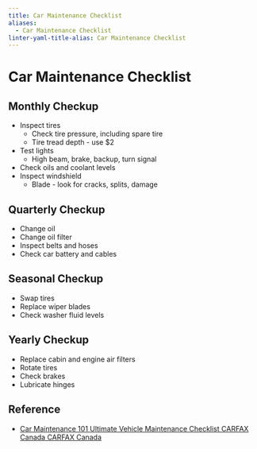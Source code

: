 ```yaml
---
title: Car Maintenance Checklist
aliases:
  - Car Maintenance Checklist
linter-yaml-title-alias: Car Maintenance Checklist
---
```


# Car Maintenance Checklist

## Monthly Checkup

- Inspect tires
	- Check tire pressure, including spare tire
	- Tire tread depth - use $2
- Test lights
	- High beam, brake, backup, turn signal
- Check oils and coolant levels
- Inspect windshield
	- Blade - look for cracks, splits, damage

## Quarterly Checkup

- Change oil
- Change oil filter
- Inspect belts and hoses
- Check car battery and cables

## Seasonal Checkup

- Swap tires
- Replace wiper blades
- Check washer fluid levels

## Yearly Checkup

- Replace cabin and engine air filters
- Rotate tires
- Check brakes
- Lubricate hinges

## Reference

- [Car Maintenance 101 Ultimate Vehicle Maintenance Checklist  CARFAX Canada  CARFAX Canada](https://www.carfax.ca/resource-centre/articles/car-maintenance-guide)
